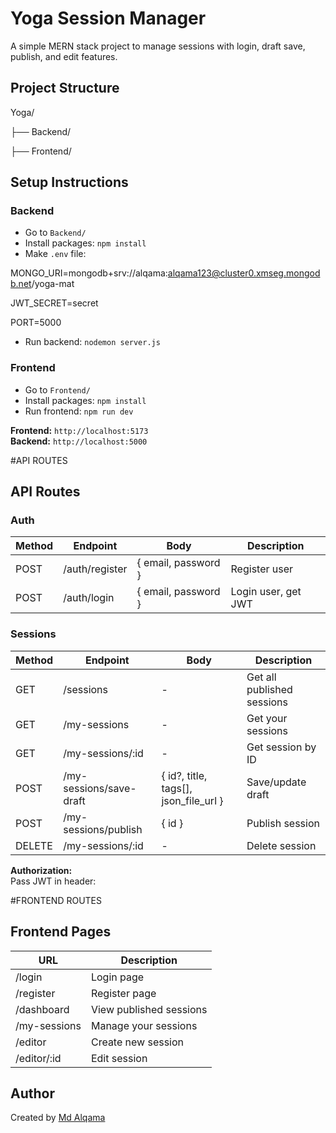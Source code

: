 # Yoga Session Manager

A simple MERN stack project to manage sessions with login, draft save, publish, and edit features.

## Project Structure

Yoga/

├── Backend/

├── Frontend/

## Setup Instructions

### Backend

- Go to `Backend/`
- Install packages: `npm install`
- Make `.env` file:

MONGO_URI=mongodb+srv://alqama:alqama123@cluster0.xmseg.mongodb.net/yoga-mat

JWT_SECRET=secret

PORT=5000

- Run backend: `nodemon server.js`

### Frontend

- Go to `Frontend/`
- Install packages: `npm install`
- Run frontend: `npm run dev`

**Frontend:** `http://localhost:5173`  
**Backend:** `http://localhost:5000`

#API ROUTES


## API Routes

### Auth

| Method | Endpoint | Body | Description |
|--------|----------|------|--------------|
| POST | /auth/register | { email, password } | Register user |
| POST | /auth/login | { email, password } | Login user, get JWT |

### Sessions

| Method | Endpoint | Body | Description |
|--------|----------|------|--------------|
| GET | /sessions | - | Get all published sessions |
| GET | /my-sessions | - | Get your sessions |
| GET | /my-sessions/:id | - | Get session by ID |
| POST | /my-sessions/save-draft | { id?, title, tags[], json_file_url } | Save/update draft |
| POST | /my-sessions/publish | { id } | Publish session |
| DELETE | /my-sessions/:id | - | Delete session |

**Authorization:**  
Pass JWT in header:


#FRONTEND ROUTES

## Frontend Pages

| URL | Description |
|-----|--------------|
| /login | Login page |
| /register | Register page |
| /dashboard | View published sessions |
| /my-sessions | Manage your sessions |
| /editor | Create new session |
| /editor/:id | Edit session |



## Author

Created by [Md Alqama ](https://github.com/Alqamabackend/yoga.git)
